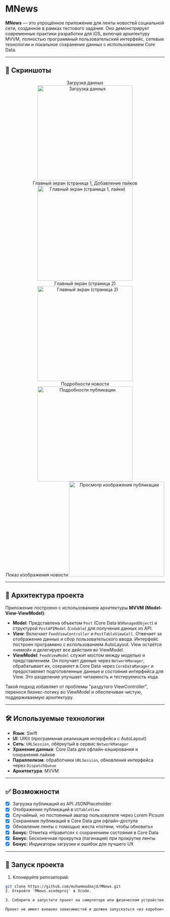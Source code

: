 # MNews

**MNews** — это упрощённое приложение для ленты новостей социальной сети, созданное в рамках тестового задания. Оно демонстрирует современные практики разработки для iOS, включая архитектуру MVVM, полностью программный пользовательский интерфейс, сетевые технологии и локальное сохранение данных с использованием Core Data.

---

## 📸 Скриншоты 
<div>
  <center>
  Загрузка данных  <br>
  <img src="MNews/screenshots/1.png" alt="Загрузка данных" width="300"/> <br>
   Главный экран (страница 1, Добавление лайков  <br>
  <img src="MNews/screenshots/2.png" alt="Главный экран (страница 1, лайки)" width="300"/> <br>
 Главный экран (страница 2)<br>
  <img src="MNews/screenshots/3.png" alt="Главный экран (страница 2)" width="300"/><br>
  Подробности новости <br>
  <img src="MNews/screenshots/4.png" alt="Подробности публикации" width="300"/><br>
  Показ изображения новости 
  <img src="MNews/screenshots/3.png" alt="Просмотр изображения публикации" width="300"/><br>
  </center>
</div>

---

## 🧠 Архитектура проекта

Приложение построено с использованием архитектуры **MVVM (Model-View-ViewModel)**:

- **Model**: Представлена объектом `Post` (Core Data `NSManagedObject`) и структурой `PostAPIModel` (`Codable`) для получения данных из API.
- **View**: Включает `FeedViewController` и `PostTableViewCell`. Отвечает за отображение данных и сбор пользовательского ввода. Интерфейс построен программно с использованием AutoLayout. View остаётся «немой» и делегирует все действия во ViewModel.
- **ViewModel**: `FeedViewModel` служит мостом между моделью и представлением. Он получает данные через `NetworkManager`, обрабатывает их, сохраняет в Core Data через `CoreDataManager` и предоставляет подготовленные данные и состояния интерфейса для View. Это разделение улучшает читаемость и тестируемость кода.

Такой подход избавляет от проблемы "раздутого ViewController", перенося бизнес-логику во ViewModel и обеспечивая чистую, поддерживаемую архитектуру.

---

## 🛠 Используемые технологии

- **Язык**: Swift  
- **UI**: UIKit (программная реализация интерфейса с AutoLayout)  
- **Сеть**: `URLSession`, обёрнутый в сервис `NetworkManager`  
- **Хранение данных**: Core Data для офлайн-кэширования и сохранения лайков  
- **Параллелизм**: обработчики `URLSession`, обновления интерфейса через `DispatchQueue`  
- **Архитектура**: MVVM  

---

## ✅ Возможности

- [x] Загрузка публикаций из API JSONPlaceholder  
- [x] Отображение публикаций в `UITableView`  
- [x] Случайный, но постоянный аватар пользователя через Lorem Picsum  
- [x] Сохранение публикаций в Core Data для офлайн-доступа  
- [x] Обновление ленты с помощью жеста «потяни, чтобы обновить»  
- [x] **Бонус:** Отметка «Нравится» с сохранением состояния в Core Data  
- [x] **Бонус:** Бесконечная прокрутка (пагинация) при прокрутке ленты  
- [x] **Бонус:** Индикаторы загрузки и ошибок для лучшего UX  

---

## 🚀 Запуск проекта

1. Клонируйте репозиторий:
```bash
git clone https://github.com/muhammadmajd/MNews.git
2. Откройте `MNews.xcodeproj` в Xcode.

3. Соберите и запустите проект на симуляторе или физическом устройстве.

Проект не имеет внешних зависимостей и должен запускаться «из коробки».
